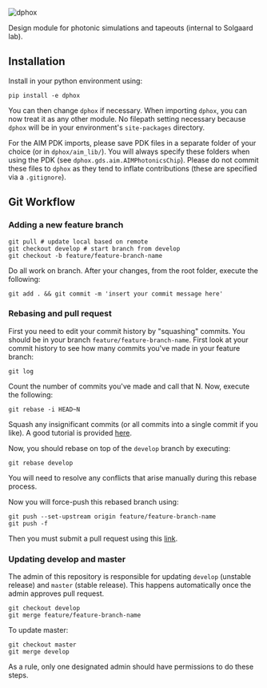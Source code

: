 ![dphox](https://user-images.githubusercontent.com/7623867/93381618-ca48ed00-f815-11ea-980c-0fff994441a5.png)

Design module for photonic simulations and tapeouts (internal to Solgaard lab).

## Installation

Install in your python environment using:

`pip install -e dphox`

You can then change `dphox` if necessary.
When importing `dphox`, you can now treat it as any other module.
No filepath setting necessary because `dphox` will be in your environment's `site-packages` directory.

For the AIM PDK imports, please save PDK files
in a separate folder of your choice (or in `dphox/aim_lib/`).
You will always specify these folders when using the PDK 
(see `dphox.gds.aim.AIMPhotonicsChip`). Please do not commit
these files to `dphox` as they tend to inflate contributions
(these are specified via a `.gitignore`).

## Git Workflow

### Adding a new feature branch

```
git pull # update local based on remote
git checkout develop # start branch from develop
git checkout -b feature/feature-branch-name
```

Do all work on branch. After your changes, from the root folder, execute the following:

```
git add . && git commit -m 'insert your commit message here'
```


### Rebasing and pull request

First you need to edit your commit history by "squashing" commits. 
You should be in your branch `feature/feature-branch-name`.
First look at your commit history to see how many commits you've made in your feature branch:

```
git log
```
Count the number of commits you've made and call that N.
Now, execute the following:

```
git rebase -i HEAD~N
```
Squash any insignificant commits (or all commits into a single commit if you like).
A good tutorial is provided 
[here](https://medium.com/@slamflipstrom/a-beginners-guide-to-squashing-commits-with-git-rebase-8185cf6e62ec).

Now, you should rebase on top of the `develop` branch by executing:
```
git rebase develop
```
You will need to resolve any conflicts that arise manually during this rebase process.

Now you will force-push this rebased branch using:
```
git push --set-upstream origin feature/feature-branch-name
git push -f
```

Then you must submit a pull request using this [link](https://github.com/solgaardlab/simphox/pulls).

### Updating develop and master

The admin of this repository is responsible for updating `develop` (unstable release)
and `master` (stable release). 
This happens automatically once the admin approves pull request.

```
git checkout develop
git merge feature/feature-branch-name
```

To update master:
```
git checkout master
git merge develop
```

As a rule, only one designated admin should have permissions to do these steps.
